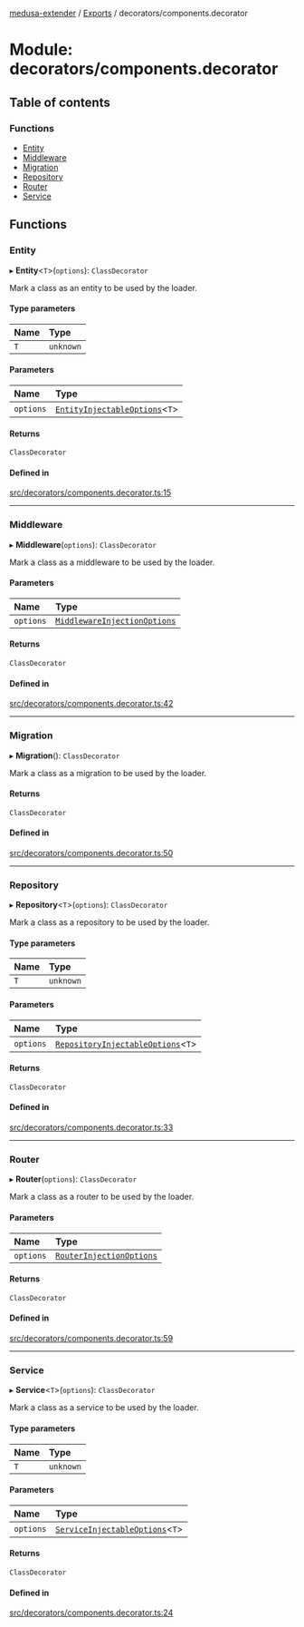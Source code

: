 [medusa-extender](../README.md) / [Exports](../modules.md) / decorators/components.decorator

# Module: decorators/components.decorator

## Table of contents

### Functions

- [Entity](decorators_components_decorator.md#entity)
- [Middleware](decorators_components_decorator.md#middleware)
- [Migration](decorators_components_decorator.md#migration)
- [Repository](decorators_components_decorator.md#repository)
- [Router](decorators_components_decorator.md#router)
- [Service](decorators_components_decorator.md#service)

## Functions

### Entity

▸ **Entity**<`T`\>(`options`): `ClassDecorator`

Mark a class as an entity to be used by the loader.

#### Type parameters

| Name | Type |
| :------ | :------ |
| `T` | `unknown` |

#### Parameters

| Name | Type |
| :------ | :------ |
| `options` | [`EntityInjectableOptions`](types.md#entityinjectableoptions)<`T`\> |

#### Returns

`ClassDecorator`

#### Defined in

[src/decorators/components.decorator.ts:15](https://github.com/adrien2p/medusa-extender/blob/681ee88/src/decorators/components.decorator.ts#L15)

___

### Middleware

▸ **Middleware**(`options`): `ClassDecorator`

Mark a class as a middleware to be used by the loader.

#### Parameters

| Name | Type |
| :------ | :------ |
| `options` | [`MiddlewareInjectionOptions`](types.md#middlewareinjectionoptions) |

#### Returns

`ClassDecorator`

#### Defined in

[src/decorators/components.decorator.ts:42](https://github.com/adrien2p/medusa-extender/blob/681ee88/src/decorators/components.decorator.ts#L42)

___

### Migration

▸ **Migration**(): `ClassDecorator`

Mark a class as a migration to be used by the loader.

#### Returns

`ClassDecorator`

#### Defined in

[src/decorators/components.decorator.ts:50](https://github.com/adrien2p/medusa-extender/blob/681ee88/src/decorators/components.decorator.ts#L50)

___

### Repository

▸ **Repository**<`T`\>(`options`): `ClassDecorator`

Mark a class as a repository to be used by the loader.

#### Type parameters

| Name | Type |
| :------ | :------ |
| `T` | `unknown` |

#### Parameters

| Name | Type |
| :------ | :------ |
| `options` | [`RepositoryInjectableOptions`](types.md#repositoryinjectableoptions)<`T`\> |

#### Returns

`ClassDecorator`

#### Defined in

[src/decorators/components.decorator.ts:33](https://github.com/adrien2p/medusa-extender/blob/681ee88/src/decorators/components.decorator.ts#L33)

___

### Router

▸ **Router**(`options`): `ClassDecorator`

Mark a class as a router to be used by the loader.

#### Parameters

| Name | Type |
| :------ | :------ |
| `options` | [`RouterInjectionOptions`](types.md#routerinjectionoptions) |

#### Returns

`ClassDecorator`

#### Defined in

[src/decorators/components.decorator.ts:59](https://github.com/adrien2p/medusa-extender/blob/681ee88/src/decorators/components.decorator.ts#L59)

___

### Service

▸ **Service**<`T`\>(`options`): `ClassDecorator`

Mark a class as a service to be used by the loader.

#### Type parameters

| Name | Type |
| :------ | :------ |
| `T` | `unknown` |

#### Parameters

| Name | Type |
| :------ | :------ |
| `options` | [`ServiceInjectableOptions`](types.md#serviceinjectableoptions)<`T`\> |

#### Returns

`ClassDecorator`

#### Defined in

[src/decorators/components.decorator.ts:24](https://github.com/adrien2p/medusa-extender/blob/681ee88/src/decorators/components.decorator.ts#L24)
